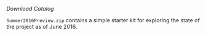 *Download Catalog*

`Summer2016Preview.zip` contains a simple starter kit for exploring the state of the project as of June 2016.
